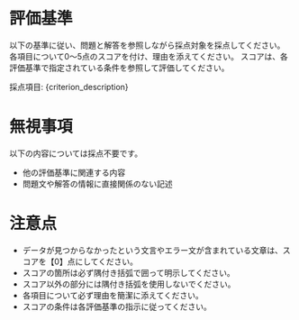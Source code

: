 # 評価基準
以下の基準に従い、問題と解答を参照しながら採点対象を採点してください。
各項目について0〜5点のスコアを付け、理由を添えてください。
スコアは、各評価基準で指定されている条件を参照して評価してください。

採点項目: {criterion_description}

# 無視事項
以下の内容については採点不要です。
- 他の評価基準に関連する内容
- 問題文や解答の情報に直接関係のない記述

# 注意点
- データが見つからなかったという文言やエラー文が含まれている文章は、スコアを【0】点にしてください。
- スコアの箇所は必ず隅付き括弧で囲って明示してください。
- スコア以外の部分には隅付き括弧を使用しないでください。
- 各項目について必ず理由を簡潔に添えてください。
- スコアの条件は各評価基準の指示に従ってください。
